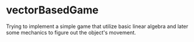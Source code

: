 # vectorBasedGame
Trying to implement a simple game that utilize basic linear algebra and later some mechanics to figure out the object's movement.
